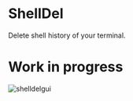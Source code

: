 # ShellDel
Delete shell history of your terminal.

# Work in progress

![shelldelgui](https://user-images.githubusercontent.com/81730792/173214065-3ad1f409-c594-4597-bdc7-f4130eff55e2.png)
